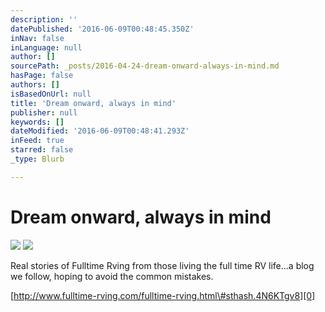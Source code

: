 ```yaml
---
description: ''
datePublished: '2016-06-09T00:48:45.350Z'
inNav: false
inLanguage: null
author: []
sourcePath: _posts/2016-04-24-dream-onward-always-in-mind.md
hasPage: false
authors: []
isBasedOnUrl: null
title: 'Dream onward, always in mind'
publisher: null
keywords: []
dateModified: '2016-06-09T00:48:41.293Z'
inFeed: true
starred: false
_type: Blurb

---
```

# Dream onward, always in mind
![](https://the-grid-user-content.s3-us-west-2.amazonaws.com/289d0aa1-2b4e-43e3-9c36-9f391dbd95e4.jpg)
![](https://s3-us-west-2.amazonaws.com/the-grid-img/p/17ba9f08baf369f9ca5aaee1de033516350e27eb.jpg)

Real stories of Fulltime Rving from those living the full time RV life...a blog we follow, hoping to avoid the common mistakes.

[http://www.fulltime-rving.com/fulltime-rving.html\#sthash.4N6KTgv8][0]

[0]: http://www.fulltime-rving.com/fulltime-rving.html#sthash.4N6KTgv8